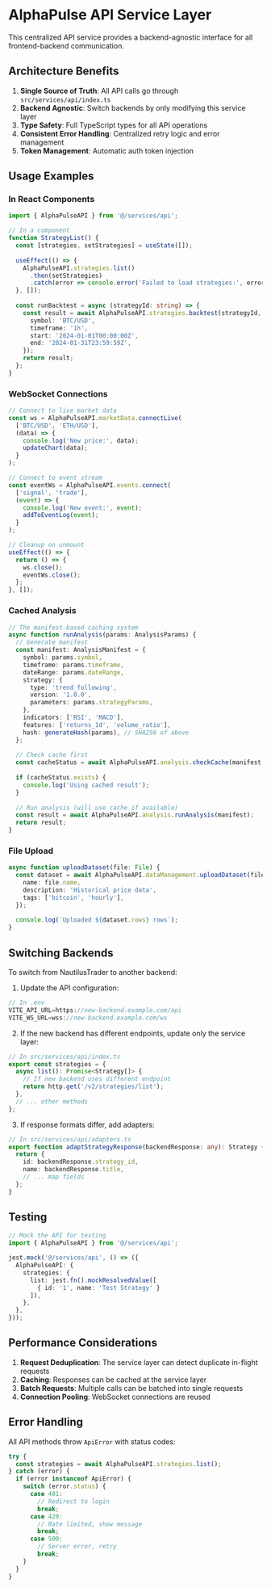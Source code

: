 # AlphaPulse API Service Layer

This centralized API service provides a backend-agnostic interface for all frontend-backend communication.

## Architecture Benefits

1. **Single Source of Truth**: All API calls go through `src/services/api/index.ts`
2. **Backend Agnostic**: Switch backends by only modifying this service layer
3. **Type Safety**: Full TypeScript types for all API operations
4. **Consistent Error Handling**: Centralized retry logic and error management
5. **Token Management**: Automatic auth token injection

## Usage Examples

### In React Components

```typescript
import { AlphaPulseAPI } from '@/services/api';

// In a component
function StrategyList() {
  const [strategies, setStrategies] = useState([]);
  
  useEffect(() => {
    AlphaPulseAPI.strategies.list()
      .then(setStrategies)
      .catch(error => console.error('Failed to load strategies:', error));
  }, []);
  
  const runBacktest = async (strategyId: string) => {
    const result = await AlphaPulseAPI.strategies.backtest(strategyId, {
      symbol: 'BTC/USD',
      timeframe: '1h',
      start: '2024-01-01T00:00:00Z',
      end: '2024-01-31T23:59:59Z',
    });
    return result;
  };
}
```

### WebSocket Connections

```typescript
// Connect to live market data
const ws = AlphaPulseAPI.marketData.connectLive(
  ['BTC/USD', 'ETH/USD'],
  (data) => {
    console.log('New price:', data);
    updateChart(data);
  }
);

// Connect to event stream
const eventWs = AlphaPulseAPI.events.connect(
  ['signal', 'trade'],
  (event) => {
    console.log('New event:', event);
    addToEventLog(event);
  }
);

// Cleanup on unmount
useEffect(() => {
  return () => {
    ws.close();
    eventWs.close();
  };
}, []);
```

### Cached Analysis

```typescript
// The manifest-based caching system
async function runAnalysis(params: AnalysisParams) {
  // Generate manifest
  const manifest: AnalysisManifest = {
    symbol: params.symbol,
    timeframe: params.timeframe,
    dateRange: params.dateRange,
    strategy: {
      type: 'trend_following',
      version: '1.0.0',
      parameters: params.strategyParams,
    },
    indicators: ['RSI', 'MACD'],
    features: ['returns_1d', 'volume_ratio'],
    hash: generateHash(params), // SHA256 of above
  };
  
  // Check cache first
  const cacheStatus = await AlphaPulseAPI.analysis.checkCache(manifest.hash);
  
  if (cacheStatus.exists) {
    console.log('Using cached result');
  }
  
  // Run analysis (will use cache if available)
  const result = await AlphaPulseAPI.analysis.runAnalysis(manifest);
  return result;
}
```

### File Upload

```typescript
async function uploadDataset(file: File) {
  const dataset = await AlphaPulseAPI.dataManagement.uploadDataset(file, {
    name: file.name,
    description: 'Historical price data',
    tags: ['bitcoin', 'hourly'],
  });
  
  console.log(`Uploaded ${dataset.rows} rows`);
}
```

## Switching Backends

To switch from NautilusTrader to another backend:

1. Update the API configuration:
```typescript
// In .env
VITE_API_URL=https://new-backend.example.com/api
VITE_WS_URL=wss://new-backend.example.com/ws
```

2. If the new backend has different endpoints, update only the service layer:
```typescript
// In src/services/api/index.ts
export const strategies = {
  async list(): Promise<Strategy[]> {
    // If new backend uses different endpoint
    return http.get('/v2/strategies/list');
  },
  // ... other methods
};
```

3. If response formats differ, add adapters:
```typescript
// In src/services/api/adapters.ts
export function adaptStrategyResponse(backendResponse: any): Strategy {
  return {
    id: backendResponse.strategy_id,
    name: backendResponse.title,
    // ... map fields
  };
}
```

## Testing

```typescript
// Mock the API for testing
import { AlphaPulseAPI } from '@/services/api';

jest.mock('@/services/api', () => ({
  AlphaPulseAPI: {
    strategies: {
      list: jest.fn().mockResolvedValue([
        { id: '1', name: 'Test Strategy' }
      ]),
    },
  },
}));
```

## Performance Considerations

1. **Request Deduplication**: The service layer can detect duplicate in-flight requests
2. **Caching**: Responses can be cached at the service layer
3. **Batch Requests**: Multiple calls can be batched into single requests
4. **Connection Pooling**: WebSocket connections are reused

## Error Handling

All API methods throw `ApiError` with status codes:

```typescript
try {
  const strategies = await AlphaPulseAPI.strategies.list();
} catch (error) {
  if (error instanceof ApiError) {
    switch (error.status) {
      case 401:
        // Redirect to login
        break;
      case 429:
        // Rate limited, show message
        break;
      case 500:
        // Server error, retry
        break;
    }
  }
}
```